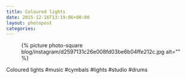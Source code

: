 ```yaml
---
title: Coloured lights
date: 2015-12-16T13:19:06+00:00
layout: photopost
categories:
---
```


<figure class="photo photo--square">
  {% picture photo-square blog/instagram/d2597131c26e008fd03be6b04ffe212c.jpg alt="" %}
</figure>

Coloured lights
#music #cymbals #lights #studio #drums
